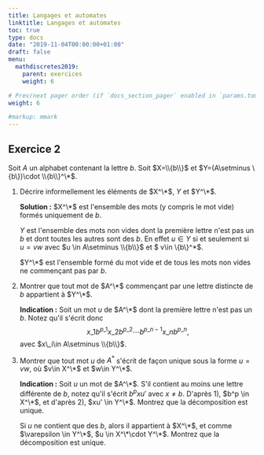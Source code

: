 ```yaml
---
title: Langages et automates
linktitle: Langages et automates
toc: true
type: docs
date: "2019-11-04T00:00:00+01:00"
draft: false
menu:
  mathdiscretes2019:
    parent: exercices
    weight: 6

# Prev/next pager order (if `docs_section_pager` enabled in `params.toml`)
weight: 6

#markup: mmark
---
```


## Exercice 2

Soit $A$ un alphabet contenant la lettre $b$. Soit $X=\\{b\\}$ et $Y=(A\setminus \{b\})\cdot \\{b\\}^\*$.

1.  Décrire informellement les éléments de $X^\*$, $Y$ et $Y^\*$.

    **Solution :** $X^\*$ est l'ensemble des mots (y compris le mot vide) formés uniquement de $b$.

    $Y$ est l'ensemble des mots non vides dont la première lettre n'est pas un $b$ et dont toutes les autres sont des $b$. En effet $u \in Y$ si et seulement si $u=vw$ avec $u \in A\setminus \\{b\\}$ et $ v\in \\{b\\}^\*$.

    $Y^\*$ est l'ensemble formé du mot vide et de tous les mots non vides ne commençant pas par $b$.

2.  Montrer que tout mot de $A^\*$ commençant par une lettre distincte de $b$ appartient à $Y^\*$.

    **Indication :** Soit un mot $u$ de $A^\*$ dont la première lettre n'est pas un $b$. Notez qu'il s'écrit donc $$x\_1b^{p\_1}x\_2b^{p\_2}\cdots b^{p\_{n-1}}x\_nb^{p\_n},$$ avec $x\_i\in A\setminus \\{b\\}$.

3.  Montrer que tout mot $u$ de $A^*$ s'écrit de façon unique sous la forme $u=vw$, où $v\in X^\*$ et $w\in Y^\*$.

    **Indication :** Soit $u$ un mot de $A^\*$. S'il contient au moins une lettre différente de $b$, notez qu'il s'écrit $b^pxu'$ avec $x \neq b$. D'après 1), $b^p \in X^\*$, et d'après 2), $xu' \in Y^\*$. Montrez que la décomposition est unique.

    Si $u$ ne contient que des $b$, alors il appartient à $X^\*$, et comme $\varepsilon \in Y^\*$, $u \in X^\*\cdot Y^\*$. Montrez que la décomposition est unique.
